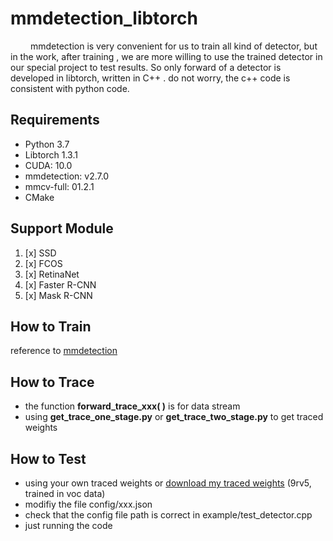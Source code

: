 # mmdetection_libtorch

&#8195; &#8195;mmdetection is very convenient  for us to train all kind of detector, but in the work, after training , we are more willing to use the trained detector in our special project to test results.  So only forward of a detector is developed in libtorch, written in C++ . do not worry, the  c++ code is consistent with python code.










## Requirements
 - Python 3.7
 - Libtorch 1.3.1
 - CUDA: 10.0
 -  mmdetection: v2.7.0 
 - mmcv-full: 01.2.1
 - CMake
 
## Support Module
 1. [x] SSD
 2. [x] FCOS
 3. [x] RetinaNet
 4. [x] Faster R-CNN
 5. [x] Mask R-CNN
 
## How to Train
reference to   [mmdetection](https://github.com/open-mmlab/mmdetection)
## How to Trace
 -  the function **forward_trace_xxx( )** is  for  data  stream
 - using **get_trace_one_stage.py**  or **get_trace_two_stage.py**   to  get traced weights

## How to Test
 - using your own traced weights  or [download my traced weights](https://pan.baidu.com/s/1g2bQknkPpbmqTbFPXRQTAA)  (9rv5, trained in voc data)
 - modifiy the file  config/xxx.json
 - check that  the config file path  is correct in example/test_detector.cpp
 - just  running the code




